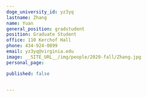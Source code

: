 ```yaml
---
doge_university_id: yz3yq
lastname: Zhang
name: Yuan
general_position: gradstudent
position: Graduate Student
office: 110 Kerchof Hall
phone: 434-924-0899
email: yz3yq@virginia.edu
image: __SITE_URL__/img/people/2020-fall/Zhang.jpg
personal_page: 

published: false


---
```

